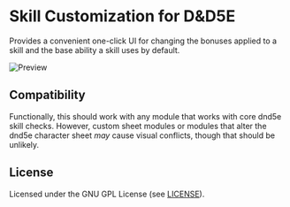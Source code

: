 # Skill Customization for D&D5E

Provides a convenient one-click UI for changing the bonuses applied to a skill and the base ability a skill uses by default.

![Preview](https://github.com/schultzcole/FVTT-Skill-Customization-5e/raw/main/preview.jpg)

## Compatibility

Functionally, this should work with any module that works with core dnd5e skill checks.
However, custom sheet modules or modules that alter the dnd5e character sheet *may* cause visual conflicts, though that should be unlikely.

## License

Licensed under the GNU GPL License (see [LICENSE](LICENSE)).
